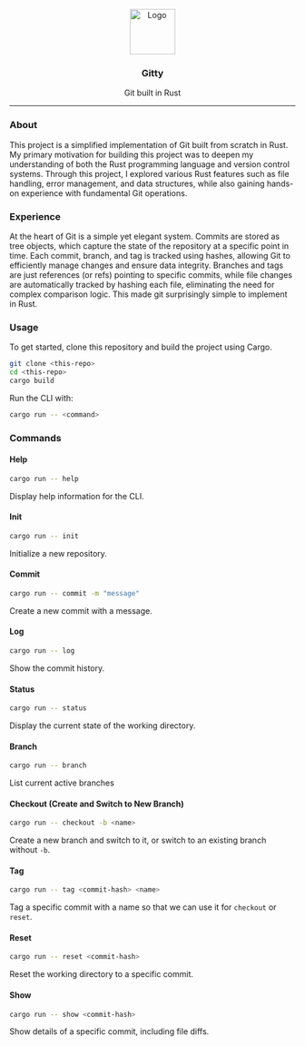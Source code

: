 <!-- PROJECT LOGO -->
<br />
<div align="center">
  <a href="https://github.com/codicate/gitty">
    <img src="https://book.git-scm.com/images/logos/downloads/Git-Icon-1788C.png" alt="Logo" width="80" height="80">
  </a>

  <h3 align="center">Gitty</h3>

  <p align="center">
    Git built in Rust
  </p>
  <hr/>
</div>

### About

This project is a simplified implementation of Git built from scratch in Rust. My primary motivation for building this project was to deepen my understanding of both the Rust programming language and version control systems. Through this project, I explored various Rust features such as file handling, error management, and data structures, while also gaining hands-on experience with fundamental Git operations.

### Experience

At the heart of Git is a simple yet elegant system. Commits are stored as tree objects, which capture the state of the repository at a specific point in time. Each commit, branch, and tag is tracked using hashes, allowing Git to efficiently manage changes and ensure data integrity. Branches and tags are just references (or refs) pointing to specific commits, while file changes are automatically tracked by hashing each file, eliminating the need for complex comparison logic. This made git surprisingly simple to implement in Rust.

### Usage

To get started, clone this repository and build the project using Cargo.

```bash
git clone <this-repo>
cd <this-repo>
cargo build
```

Run the CLI with:

```bash
cargo run -- <command>
```

### Commands

#### Help

```bash
cargo run -- help
```

Display help information for the CLI.

#### Init

```bash
cargo run -- init
```

Initialize a new repository.

#### Commit

```bash
cargo run -- commit -m "message"
```

Create a new commit with a message.

#### Log

```bash
cargo run -- log
```

Show the commit history.

#### Status

```bash
cargo run -- status
```

Display the current state of the working directory.

#### Branch

```bash
cargo run -- branch
```

List current active branches

#### Checkout (Create and Switch to New Branch)

```bash
cargo run -- checkout -b <name>
```

Create a new branch and switch to it, or switch to an existing branch without `-b`.

#### Tag

```bash
cargo run -- tag <commit-hash> <name>
```

Tag a specific commit with a name so that we can use it for `checkout` or `reset`.

#### Reset

```bash
cargo run -- reset <commit-hash>
```

Reset the working directory to a specific commit.

#### Show

```bash
cargo run -- show <commit-hash>
```

Show details of a specific commit, including file diffs.
